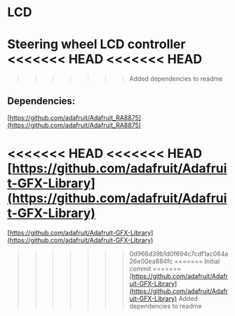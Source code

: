 # LCD
Steering wheel LCD controller
<<<<<<< HEAD
<<<<<<< HEAD
=======
>>>>>>> Added dependencies to readme

## Dependencies:
[https://github.com/adafruit/Adafruit_RA8875](https://github.com/adafruit/Adafruit_RA8875)

<<<<<<< HEAD
<<<<<<< HEAD
[https://github.com/adafruit/Adafruit-GFX-Library](https://github.com/adafruit/Adafruit-GFX-Library)
=======
[https://github.com/adafruit/Adafruit-GFX-Library](https://github.com/adafruit/Adafruit-GFX-Library)

>>>>>>> 0d966d39b1d0f694c7cdf1ac084a26e00ea884fc
=======
>>>>>>> Initial commit
=======
[https://github.com/adafruit/Adafruit-GFX-Library](https://github.com/adafruit/Adafruit-GFX-Library)
>>>>>>> Added dependencies to readme
